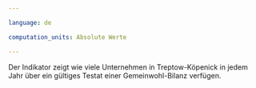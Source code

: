 ```yaml
---

language: de   

computation_units: Absolute Werte

---
```


Der Indikator zeigt wie viele Unternehmen in Treptow-Köpenick in jedem Jahr über ein gültiges Testat einer Gemeinwohl-Bilanz verfügen.
